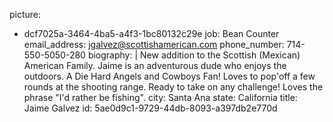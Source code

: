 picture:
  - dcf7025a-3464-4ba5-a4f3-1bc80132c29e
job: Bean Counter
email_address: jgalvez@scottishamerican.com
phone_number: 714-550-5050-280
biography: |
  New addition to the Scottish (Mexican) American Family. Jaime is an adventurous dude who enjoys the outdoors. A Die Hard Angels and Cowboys Fan! Loves to pop'off a few rounds at the shooting range. Ready to take on any challenge! Loves the phrase "I'd rather be fishing".
city: Santa Ana
state: California
title: Jaime Galvez
id: 5ae0d9c1-9729-44db-8093-a397db2e770d
